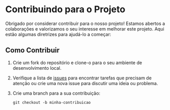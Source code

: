 # Contribuindo para o Projeto

Obrigado por considerar contribuir para o nosso projeto! Estamos abertos a colaborações e valorizamos o seu interesse em melhorar este projeto. Aqui estão algumas diretrizes para ajudá-lo a começar:

## Como Contribuir

1. Crie um fork do repositório e clone-o para o seu ambiente de desenvolvimento local.

2. Verifique a lista de [issues]([https://github.com/seu-usuario/seu-projeto/issues](https://github.com/users/stellaoliveirabertt/projects/5)) para encontrar tarefas que precisam de atenção ou crie uma nova issue para discutir uma ideia ou problema.

3. Crie uma branch para a sua contribuição:

   ```shell
   git checkout -b minha-contribuicao
